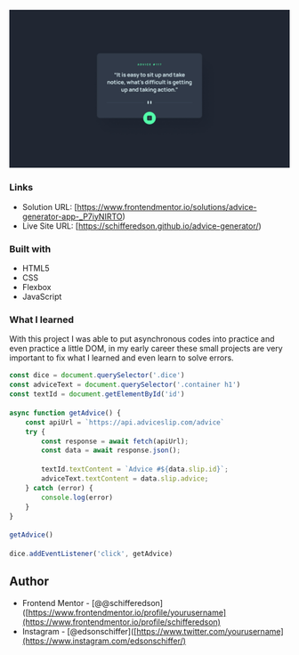 
![](./design/desktop-design.jpg)

### Links

- Solution URL: [https://www.frontendmentor.io/solutions/advice-generator-app-_P7iyNIRTO)
- Live Site URL: [https://schifferedson.github.io/advice-generator/)

### Built with

- HTML5
- CSS 
- Flexbox
- JavaScript

### What I learned

With this project I was able to put asynchronous codes into practice and even practice a little DOM, in my early career these small projects are very important to fix what I learned and even learn to solve errors.

```js
const dice = document.querySelector('.dice')
const adviceText = document.querySelector('.container h1')
const textId = document.getElementById('id')

async function getAdvice() {
    const apiUrl = `https://api.adviceslip.com/advice`
    try {
        const response = await fetch(apiUrl);
        const data = await response.json();

        textId.textContent = `Advice #${data.slip.id}`;
        adviceText.textContent = data.slip.advice;
    } catch (error) {
        console.log(error)
    }
}

getAdvice()

dice.addEventListener('click', getAdvice)

```

## Author

- Frontend Mentor - [@@schifferedson]([https://www.frontendmentor.io/profile/yourusername](https://www.frontendmentor.io/profile/schifferedson)
- Instagram - [@edsonschiffer]([https://www.twitter.com/yourusername](https://www.instagram.com/edsonschiffer/)
